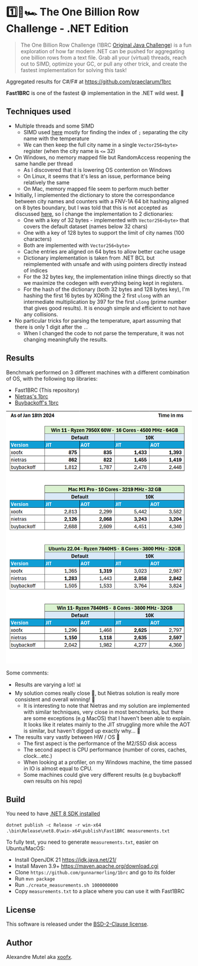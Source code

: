 # 1️⃣🐝🏎️ The One Billion Row Challenge - .NET Edition

> The One Billion Row Challenge (1BRC [Original Java Challenge](https://github.com/gunnarmorling/1brc)) is a fun exploration of how far modern .NET can be pushed for aggregating one billion rows from a text file.
> Grab all your (virtual) threads, reach out to SIMD, optimize your GC, or pull any other trick, and create the fastest implementation for solving this task!

Aggregated results for C#/F# at https://github.com/praeclarum/1brc

**Fast1BRC** is one of the fastest 😅 implementation in the .NET wild west. 🚀

## Techniques used

- Multiple threads and some SIMD
  - SIMD used [here](https://github.com/xoofx/Fast1BRC/blob/28589e047c4106357995d4bdb37b70d16f5184d7/Program.cs#L356-L388) mostly for finding the index of `;` separating the city name with the temperature
  - We can then keep the full city name in a single `Vector256<byte>` register (when the city name is `<=` 32)
- On Windows, no memory mapped file but RandomAccess reopening the same handle per thread
  - As I discovered that it is lowering OS contention on Windows
  - On Linux, it seems that it's less an issue, performance being relatively the same
  - On Mac, memory mapped file seem to perform much better
- Initially, I implemented the dictionary to store the correspondance between city names and counters with a FNV-1A 64 bit hashing aligned on 8 bytes boundary, but I was told that this is not accepted as discussed [here](https://github.com/gunnarmorling/1brc/pull/186#issuecomment-1880132600), so I change the implementation to 2 dictionaries:
  - One with a key of 32 bytes - implemented with `Vector256<byte>` that covers the default dataset (names below 32 chars)
  - One with a key of 128 bytes to support the limit of city names (100 characters)
  - Both are implemented with `Vector256<byte>`
  - Cache entries are aligned on 64 bytes to allow better cache usage
  - Dictionary implementation is taken from .NET BCL but reimplemented with unsafe and with using pointers directly instead of indices
  - For the 32 bytes key, the implementation inline things directly so that we maximize the codegen with everything being kept in registers.
  - For the hash of the dictionary (both 32 bytes and 128 bytes key), I'm hashing the first 16 bytes by XORing the 2 first `ulong` with an intermediate multiplication by 397 for the first `ulong` (prime number that gives good results). It is enough simple and efficient to not have any collisions.
- No particular tricks for parsing the temperature, apart assuming that there is only 1 digit after the `.`.
  - When I changed the code to not parse the temperature, it was not changing meaningfully the results.

## Results

Benchmark performed on 3 different machines with a different combination of OS, with the following top libraries:

- Fast1BRC (This repository)
- [Nietras's 1brc](https://github.com/nietras/1brc.cs)
- [Buybackoff's 1brc](https://github.com/buybackoff/1brc)


![Results](results.png)

Some comments:

- Results are varying a lot! 📊
- My solution comes really close 🥈, but Nietras solution is really more consistent and overall winning! 🥇
  - It is interesting to note that Nietras and my solution are implemented with similar techniques, very close in most benchmarks, but there are some exceptions (e.g MacOS) that I haven't been able to explain. It looks like it relates mainly to the JIT struggling more while the AOT is similar, but haven't digged up exactly why... 🤔
- The results vary vastly between HW / OS 💾
  - The first aspect is the performance of the M2/SSD disk access
  - The second aspect is CPU performance (number of cores, caches, clock...etc.)
  - When looking at a profiler, on my Windows machine, the time passed in IO is almost equal to CPU.
  - Some machines could give very different results (e.g buybackoff own results on his repo)
  
## Build

You need to have [.NET 8 SDK installed](https://dotnet.microsoft.com/en-us/download/dotnet/8.0)

```
dotnet publish -c Release -r win-x64
.\bin\Release\net8.0\win-x64\publish\Fast1BRC measurements.txt
```

To fully test, you need to generate `measurements.txt`, easier on Ubuntu/MacOS:

- Install OpenJDK 21 https://jdk.java.net/21/
- Install Maven 3.9+ https://maven.apache.org/download.cgi
- Clone `https://github.com/gunnarmorling/1brc` and go to its folder
- Run `mvn package` 
- Run `./create_measurements.sh 1000000000`
- Copy `measurements.txt` to a place where you can use it with Fast1BRC

## License

This software is released under the [BSD-2-Clause license](https://opensource.org/licenses/BSD-2-Clause). 

## Author

Alexandre Mutel aka [xoofx](https://xoofx.com).
